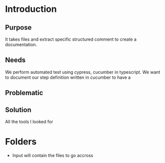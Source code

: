 # Introduction
## Purpose 
It takes files and extract specific structured comment to create a documentation.

## Needs
We perform automated test using cypress, cucumber in typescript.
We want to document our step definition written in cucumber to have a 

## Problematic 


## Solution

All the tools I looked for 

# Folders
* Input will contain the files to go accross 
